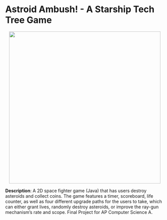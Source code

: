 # Astroid Ambush! - A Starship Tech Tree Game

<p align="center">
  <img src="https://user-images.githubusercontent.com/54038104/113739469-d4f1a380-96cd-11eb-8211-0768f0111895.mp4" width="480">
</p>

<b>Description</b>: A 2D space fighter game (Java) that has users destroy asteroids and collect coins. The game features a timer, scoreboard, life counter, as well as four different upgrade paths for the users to take, which can either grant lives, randomly destroy asteroids, or improve the ray-gun mechanism’s rate and scope. Final Project for AP Computer Science A.


